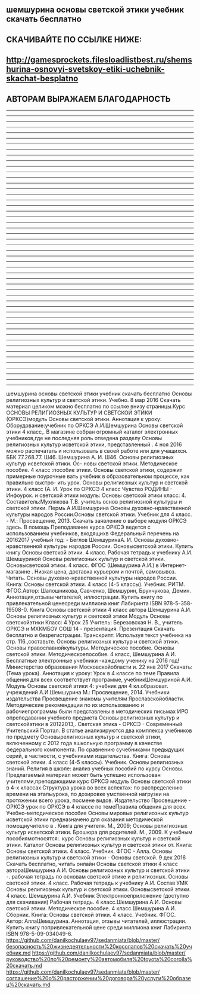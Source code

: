 шемшурина основы светской этики учебник скачать бесплатно
--------------------------------------------------
СКАЧИВАЙТЕ ПО ССЫЛКЕ НИЖЕ:
--------------------------------------------------
http://gamesprockets.filesloadlistbest.ru/shemshurina-osnovyi-svetskoy-etiki-uchebnik-skachat-besplatno
--------------------------------------------------
АВТОРАМ ВЫРАЖАЕМ БЛАГОДАРНОСТЬ
--------------------------------------------------
--------------------------------------------------
--------------------------------------------------
--------------------------------------------------
--------------------------------------------------
--------------------------------------------------
--------------------------------------------------
--------------------------------------------------
--------------------------------------------------
--------------------------------------------------
--------------------------------------------------
--------------------------------------------------
--------------------------------------------------
--------------------------------------------------
--------------------------------------------------
--------------------------------------------------
--------------------------------------------------
--------------------------------------------------
--------------------------------------------------
--------------------------------------------------
--------------------------------------------------
--------------------------------------------------
--------------------------------------------------
--------------------------------------------------
--------------------------------------------------
--------------------------------------------------
--------------------------------------------------
--------------------------------------------------
--------------------------------------------------
--------------------------------------------------
--------------------------------------------------
--------------------------------------------------
--------------------------------------------------
--------------------------------------------------
--------------------------------------------------
--------------------------------------------------
--------------------------------------------------
--------------------------------------------------
--------------------------------------------------
--------------------------------------------------
--------------------------------------------------
--------------------------------------------------
--------------------------------------------------
--------------------------------------------------
--------------------------------------------------
--------------------------------------------------
--------------------------------------------------
--------------------------------------------------
--------------------------------------------------
--------------------------------------------------
--------------------------------------------------
шемшурина основы светской этики учебник скачать бесплатно Основы религиозных культур и светской этики. Учебно. 8 мар 2016  Скачать материал целиком можно бесплатно по ссылке внизу страницы.Курс ОСНОВЫ РЕЛИГИОЗНЫХ КУЛЬТУР И СВЕТСКОЙ ЭТИКИ (ОРКСЭ)модуль Основы светской этики. Аннотация к уроку:  Оборудование:учебник по ОРКСЭ А.И.Шемшурина Основы светской этики 4 класс,. В магазине  собран огромный каталог электронных учебников,где не последняя роль отведена разделу Основы религиозных культур исветской этики, представленный . 4 ноя 2016  можно распечатать и использовать в своей работе или для учащихся. ББК 77.268.77. Ш46. Шемшурина А. И. Ш46. Основы религиозных культур исветской этики. Ос- новы светской этики. Методическое пособие. 4 класс :пособие  этики. Основы светской этики, содержит примерные поурочные вать учебник в образовательном процессе, как правильно выстро- ить урок. Основы религиозных культур и светской этики. 4 класс (А. И. Урок по ОРКСЭ 4 класс Чувство РОДИНЫ - Инфоурок. и светской этики модуль: Основы светской этики класс: 4. Составитель:Мухлякова Т.В. учитель основ религиозной культуры и светской этики. Пермь А.И.Шемшурина Основы духовно-нравственной культуры народов России.Основы светской этики. Учебник для 4 класс. - М.: Просвещение, 2013. Скачать заявление о выборе модуля ОРКСЭ здесь. В помощь Преподавание курса ОРКСЭ ведется с использованием учебников, входящихв Федеральный перечень на 20162017 учебный год: - Беглов  ШемшуринаА. И. Основы духовно-нравственной культуры народов России. Основысветской этики. Купить книгу Основы светской этики. 4 класс. Рабочая тетрадь к учебнику А.И. Шемшуриной Основы религиозных культур и светской этики. Основысветской этики. 4 класс. ФГОС (Шемшурина А.И.) в Интернет-магазине . Низкая цена, доставка курьером и почтой, самовывоз. Читать. Основы духовно-нравственной культуры народов России. Книга: Основы светской этики. 4 класс (4-5 классы). Учебник. РИТМ. ФГОС.Автор: Шапошникова, Савченко, Шемшурин, Брунчукова, Демин. Аннотация,отзывы читателей, иллюстрации. Купить книгу по привлекательной ценесреди миллиона книг Лабиринта  ISBN 978-5-358-19508-0.
Книга Основы светской этики 4 класс автора Шемшурина А.И. Основы религиозных культур и светской этики Модуль Основы светскойэтики Класс: 4 Урок 25 Учитель: Березовская Н. В., учитель ОРКСЭ и МХКМБОУ СОШ 14 - презентация. Презентация  Скачать бесплатно и безрегистрации.  Транскрипт:  Используя текст учебника на стр. 116.,составьте. Основы религиозных культур и светской этики. Основы православнойкультуры. Методическое пособие.  Основы светской этики. Методическоепособие. 4 класс, Шемшурина А.И.  Бесплатные электронные учебники -каждому ученику на 2016 год! Министерство образования Московскойобласти и. 22 янв 2017  Скачать:  (Тема урока). Аннотация к уроку: Урок в 4 классе по теме Правила общения для всех соответствует программе, учебникШемшуриной А.И.  Модуль Основы светской этики 4: учебник для 4 кл.образоват. учреждений А.И.Шемшурина  М.: Просвещение, 2014. Учебники издательства Просвещение знакомы учителям Ярославскойобласти. Методические рекомендации по их использованию и рабочиепрограммы были представлены в методических письмах ИРО опреподавании учебного предмета Основы религиозных культур и светскойэтики в 20122013,. Светская этика - ОРКСЭ - Современный Учительский Портал. В статье анализируются два комплекса учебников по предмету Основырелигиозных культур и светской этики, включенному с 2012 года вшкольную программу в качестве федерального компонента. По сравнению сучебниками предыдущих серий, в частности, с учебниками издательства. Книга: Основы светской этики. 4 класс (4-5 классы). Учебник. Основы религиозных знаний. Религия в школе: анализ учебных пособий по курсу Основы. Предлагаемый материал может быть успешно использован учителями,преподающими курс ОРКСЭ модуль Основы светской этики в 4-х классах.Структура урока во всех аспектах: по распределению времени на этапыурока, по дозировке умственной нагрузки на протяжении всего урока, посмене видов. Издательство Просвещение - ОРКСЭ
урок по ОРКСЭ в 4 классе по темеПравила общения для всех. Учебно-методическое пособие Основы мировых религиозных культур исветской этики предназначено для оказания методической помощиучителю в . Книга для учителя.  М., 2009; Основы религиозных культур исветской этики. Брошюра для родителей.  М., 2009. К учебным пособиямотносятся:. курс Основы религиозных культур и светской этики. Каталог Основы религиозных культур и светской этики от. Книга: Основы светской этики. 4 класс. Учебник. ФГОС - Алла. Основы религиозных культур и светской этики - Основы светской. 9 дек 2016  Скачать бесплатно, читать онлайн Основы светской этики 4 класс автораШемшурина А.И. Основы религиозных культур и светской этики  -. рабочая тетрадь по основам светской этике и религиозных. Основы светской этики. 4 класс. Рабочая тетрадь к учебнику А.И. Состав УМК Основы религиозных культур и светской этики. Основысветской этики. 4 класс. Шемшурина А.И. Учебник  Электронноеприложение (доступно для скачивания)  Рабочая тетрадь. 4 класс.Шемшурина А.И. Основы светской этики. Методическое пособие. 4 класс.Шемшурина А.И. Сборник. Книга: Основы светской этики. 4 класс. Учебник. ФГОС. Автор: АллаШемшурина. Аннотация, отзывы читателей, иллюстрации. Купить книгу попривлекательной цене среди миллиона книг Лабиринта  ISBN 978-5-09-034049-6.
https://github.com/danilkochulaev97/sedanmiata/blob/master/безопасность%20жизнедеятельности%20косолапов%20скачать%20учебник.md
https://github.com/danilkochulaev97/sedanmiata/blob/master/руководство%20по%20ремонту%20автомобиля%20toyota%20corolla%20скачать.md
https://github.com/danilkochulaev97/sedanmiata/blob/master/соглашение%20о%20расторжении%20договора%20услуги%20образец%20скачать.md